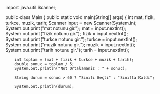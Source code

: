 import java.util.Scanner;

public class Main {
    public static void main(String[] args) {
      int mat, fizik, turkce, muzik, tarih;
      Scanner input = new Scanner(System.in);
      System.out.print("mat notunu gir.");
        mat = input.nextInt();
        System.out.print("fizik notunu gir.");
        fizik = input.nextInt();
        System.out.print("turkce notunu gir.");
        turkce = input.nextInt();
        System.out.print("muzik notunu gir.");
        muzik = input.nextInt();
        System.out.print("tarih notunu gir.");
        tarih = input.nextInt();



        int toplam = (mat + fizik + turkce + muzik + tarih);
        double sonuc = toplam / 5;
        System.out.println("Not Ortalamaniz : " + sonuc);

        String durum = sonuc > 60 ? "Sınıfı Geçti" : "Sınıfta Kaldı";

        System.out.println(durum);
